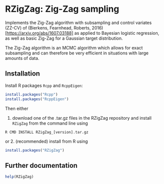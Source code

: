 # RZigZag: Zig-Zag sampling


Implements the Zig-Zag algorithm with subsampling and control variates (ZZ-CV) of (Bierkens, Fearnhead, Roberts, 2016) [https://arxiv.org/abs/1607.03188] as applied to Bayesian logistic regression, as well as basic Zig-Zag for a Gaussian target distribution.

The Zig-Zag algorithm is an MCMC algorithm which allows for exact subsampling and can therefore be very efficient in situations with large amounts of data.

## Installation

Install R packages `Rcpp` and `RcppEigen`:

```r
install.packages("Rcpp")
install.packages("RcppEigen")
```

Then either
1. download one of the .tar.gz files in the RZigZag repository and install `RZigZag` from the command line using
```
R CMD INSTALL RZigZag_[version].tar.gz
```
or 
2. (recommended) install from R using
```r
install.packages("RZigZag")
```

## Further documentation
```r
help(RZigZag)
```
